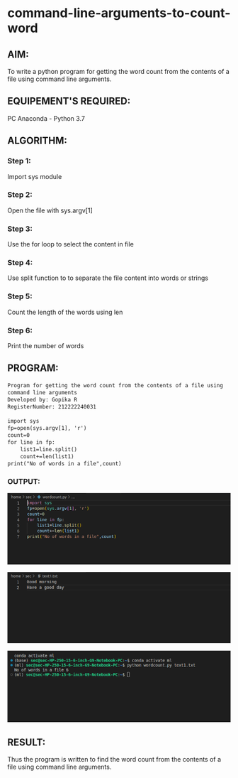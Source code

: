 # command-line-arguments-to-count-word
## AIM:
To write a python program for getting the word count from the contents of a file using command line arguments.
## EQUIPEMENT'S REQUIRED: 
PC
Anaconda - Python 3.7
## ALGORITHM: 
### Step 1:

Import sys module

### Step 2: 
 
Open the file with sys.argv[1]

### Step 3: 

Use the for loop to select the content in file

### Step 4:  

Use split function to to separate the file content into words or strings

### Step 5: 

Count the length of the words using len

### Step 6: 

Print the number of words

## PROGRAM:
```
Program for getting the word count from the contents of a file using command line arguments
Developed by: Gopika R
RegisterNumber: 212222240031

import sys
fp=open(sys.argv[1], 'r')
count=0
for line in fp:
    list1=line.split()
    count+=len(list1)
print("No of words in a file",count)

```
### OUTPUT:

![command-line-arguments-to-count-word](command1.png)

![command-lint-arguments-to-count-word](command2.png)

![command-line-arguments-to-count-word](command4.png)

## RESULT:
Thus the program is written to find the word count from the contents of a file using command line arguments.
